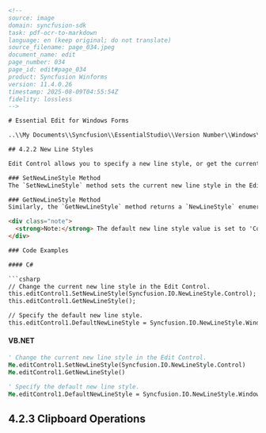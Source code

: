 ```html
<!-- 
source: image
domain: syncfusion-sdk
task: pdf-ocr-to-markdown
language: en (keep original; do not translate)
source_filename: page_034.jpeg
document_name: edit
page_number: 034
page_id: edit#page_034
product: Syncfusion Winforms
version: 11.4.0.26
timestamp: 2025-08-09T04:55:54Z
fidelity: lossless
-->

# Essential Edit for Windows Forms

..\\My Documents\\Syncfusion\\EssentialStudio\\Version Number\\Windows\\Edit.Windows\\Samples\\2.0\\Advanced Editor Functions\\ActionGroupingDemo

## 4.2.2 New Line Styles

Edit Control allows you to specify a new line style, or get the currently used new line style in the text.

### SetNewLineStyle Method
The `SetNewLineStyle` method sets the current new line style in the Edit Control. `SetNewLineStyle` method accepts values from the `NewLineStyle` enumerator which has values like Windows, Mac, Unix and Control, which correspond to new line styles "`\\r\\n`", "`\\r`", "`\\n`" and "`\\n\\r`" respectively.

### GetNewLineStyle Method
Similarly, the `GetNewLineStyle` method returns a `NewLineStyle` enumerator value which indicates the currently used new line style in the Edit Control.

<div class="note">  
  <strong>Note:</strong> The default new line style value is set to 'Control'. This value can be changed according to the needs of the user using the `DefaultNewLineStyle` property.
</div>

### Code Examples

#### C#  

```csharp
// Change the current new line style in the Edit Control.
this.editControl1.SetNewLineStyle(Syncfusion.IO.NewLineStyle.Control);
this.editControl1.GetNewLineStyle();

// Specify the default new line style.
this.editControl1.DefaultNewLineStyle = Syncfusion.IO.NewLineStyle.Windows;
```

#### VB.NET  

```vb
' Change the current new line style in the Edit Control.
Me.editControl1.SetNewLineStyle(Syncfusion.IO.NewLineStyle.Control)
Me.editControl1.GetNewLineStyle()

' Specify the default new line style.
Me.editControl1.DefaultNewLineStyle = Syncfusion.IO.NewLineStyle.Windows
```

## 4.2.3 Clipboard Operations
<!-- tags: [product, module, control, api, version?] keywords: [edit control, new line style, clipboard operations, syncfusion windows forms, defaultnewlinestyle, setnewlinestyle, getnewlinestyle] -->
```